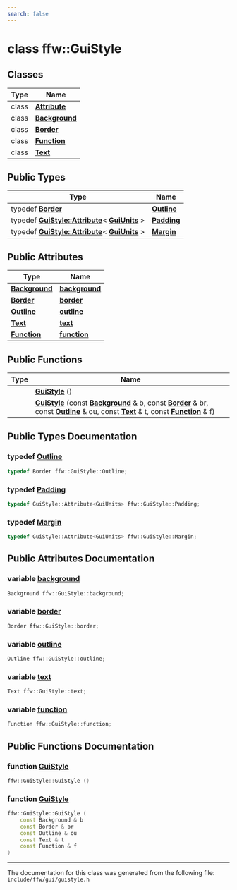 ```yaml
---
search: false
---
```


# class ffw::GuiStyle

## Classes

|Type|Name|
|-----|-----|
|class|[**Attribute**](classffw_1_1_gui_style_1_1_attribute.md)|
|class|[**Background**](classffw_1_1_gui_style_1_1_background.md)|
|class|[**Border**](classffw_1_1_gui_style_1_1_border.md)|
|class|[**Function**](classffw_1_1_gui_style_1_1_function.md)|
|class|[**Text**](classffw_1_1_gui_style_1_1_text.md)|


## Public Types

|Type|Name|
|-----|-----|
|typedef **[Border](classffw_1_1_gui_style_1_1_border.md)**|[**Outline**](classffw_1_1_gui_style.md#1ad4ae59a5a7942fbe9e963e05104dc194)|
|typedef **[GuiStyle::Attribute](classffw_1_1_gui_style_1_1_attribute.md)**< **[GuiUnits](classffw_1_1_gui_units.md)** >|[**Padding**](classffw_1_1_gui_style.md#1a5f3ab2ae1509566f6558defc0ba1be6f)|
|typedef **[GuiStyle::Attribute](classffw_1_1_gui_style_1_1_attribute.md)**< **[GuiUnits](classffw_1_1_gui_units.md)** >|[**Margin**](classffw_1_1_gui_style.md#1ae98f782a8de9d8eb37fc727ba8110ba1)|


## Public Attributes

|Type|Name|
|-----|-----|
|**[Background](classffw_1_1_gui_style_1_1_background.md)**|[**background**](classffw_1_1_gui_style.md#1a0856c2848a26acbf2246ce4569624f82)|
|**[Border](classffw_1_1_gui_style_1_1_border.md)**|[**border**](classffw_1_1_gui_style.md#1a599408f7b604cf161c96616b7adb0525)|
|**[Outline](classffw_1_1_gui_style.md#1ad4ae59a5a7942fbe9e963e05104dc194)**|[**outline**](classffw_1_1_gui_style.md#1a909b1fa63f729c6dab2c82638b1651f4)|
|**[Text](classffw_1_1_gui_style_1_1_text.md)**|[**text**](classffw_1_1_gui_style.md#1a92d7e637e725613ed25b804bec6b1001)|
|**[Function](classffw_1_1_gui_style_1_1_function.md)**|[**function**](classffw_1_1_gui_style.md#1a6ebad086e25d098ecca826436e2f10fc)|


## Public Functions

|Type|Name|
|-----|-----|
||[**GuiStyle**](classffw_1_1_gui_style.md#1a331bed75c64f851540c5bf0c5c1efabc) () |
||[**GuiStyle**](classffw_1_1_gui_style.md#1acd7f88d2f20333bfefda9296d883a7db) (const **[Background](classffw_1_1_gui_style_1_1_background.md)** & b, const **[Border](classffw_1_1_gui_style_1_1_border.md)** & br, const **[Outline](classffw_1_1_gui_style.md#1ad4ae59a5a7942fbe9e963e05104dc194)** & ou, const **[Text](classffw_1_1_gui_style_1_1_text.md)** & t, const **[Function](classffw_1_1_gui_style_1_1_function.md)** & f) |


## Public Types Documentation

### typedef <a id="1ad4ae59a5a7942fbe9e963e05104dc194" href="#1ad4ae59a5a7942fbe9e963e05104dc194">Outline</a>

```cpp
typedef Border ffw::GuiStyle::Outline;
```



### typedef <a id="1a5f3ab2ae1509566f6558defc0ba1be6f" href="#1a5f3ab2ae1509566f6558defc0ba1be6f">Padding</a>

```cpp
typedef GuiStyle::Attribute<GuiUnits> ffw::GuiStyle::Padding;
```



### typedef <a id="1ae98f782a8de9d8eb37fc727ba8110ba1" href="#1ae98f782a8de9d8eb37fc727ba8110ba1">Margin</a>

```cpp
typedef GuiStyle::Attribute<GuiUnits> ffw::GuiStyle::Margin;
```



## Public Attributes Documentation

### variable <a id="1a0856c2848a26acbf2246ce4569624f82" href="#1a0856c2848a26acbf2246ce4569624f82">background</a>

```cpp
Background ffw::GuiStyle::background;
```



### variable <a id="1a599408f7b604cf161c96616b7adb0525" href="#1a599408f7b604cf161c96616b7adb0525">border</a>

```cpp
Border ffw::GuiStyle::border;
```



### variable <a id="1a909b1fa63f729c6dab2c82638b1651f4" href="#1a909b1fa63f729c6dab2c82638b1651f4">outline</a>

```cpp
Outline ffw::GuiStyle::outline;
```



### variable <a id="1a92d7e637e725613ed25b804bec6b1001" href="#1a92d7e637e725613ed25b804bec6b1001">text</a>

```cpp
Text ffw::GuiStyle::text;
```



### variable <a id="1a6ebad086e25d098ecca826436e2f10fc" href="#1a6ebad086e25d098ecca826436e2f10fc">function</a>

```cpp
Function ffw::GuiStyle::function;
```



## Public Functions Documentation

### function <a id="1a331bed75c64f851540c5bf0c5c1efabc" href="#1a331bed75c64f851540c5bf0c5c1efabc">GuiStyle</a>

```cpp
ffw::GuiStyle::GuiStyle ()
```



### function <a id="1acd7f88d2f20333bfefda9296d883a7db" href="#1acd7f88d2f20333bfefda9296d883a7db">GuiStyle</a>

```cpp
ffw::GuiStyle::GuiStyle (
    const Background & b
    const Border & br
    const Outline & ou
    const Text & t
    const Function & f
)
```





----------------------------------------
The documentation for this class was generated from the following file: `include/ffw/gui/guistyle.h`
